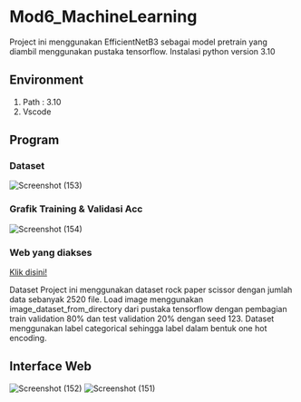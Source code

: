# Mod6_MachineLearning

Project ini menggunakan EfficientNetB3 sebagai model pretrain yang diambil menggunakan pustaka tensorflow.
Instalasi python version 3.10

## Environment
1. Path : 3.10
2. Vscode

## Program
### Dataset
![Screenshot (153)](https://github.com/hanifahsantoso/Mod6_ML/assets/80865973/c489ead0-2fcf-4d1e-94ba-edfe5c37dec8)

### Grafik Training & Validasi Acc
![Screenshot (154)](https://github.com/hanifahsantoso/Mod6_ML/assets/80865973/894abb2b-869b-4c5d-b0d4-56a08365b985)

### Web yang diakses
[Klik disini!](http://127.0.0.1:2000)

Dataset Project ini menggunakan dataset rock paper scissor dengan jumlah data sebanyak 2520 file. 
Load image menggunakan image_dataset_from_directory dari pustaka tensorflow dengan pembagian train validation 80% dan test validation 20% dengan seed 123. 
Dataset menggunakan label categorical sehingga label dalam bentuk one hot encoding.

## Interface Web

![Screenshot (152)](https://github.com/hanifahsantoso/Mod6_ML/assets/80865973/ed11dc13-fd67-4820-9a5a-a3abc6fbe27b)
![Screenshot (151)](https://github.com/hanifahsantoso/Mod6_ML/assets/80865973/dab4938b-f68b-4a31-bb3a-84b71382724e)
